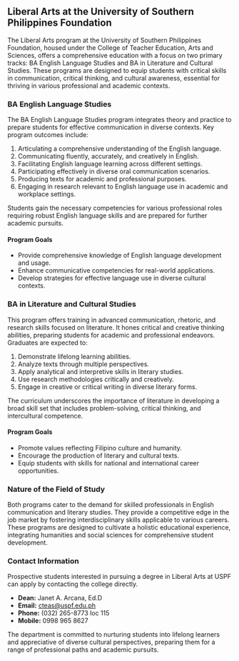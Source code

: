 ## Liberal Arts at the University of Southern Philippines Foundation

The Liberal Arts program at the University of Southern Philippines Foundation, housed under the College of Teacher Education, Arts and Sciences, offers a comprehensive education with a focus on two primary tracks: BA English Language Studies and BA in Literature and Cultural Studies. These programs are designed to equip students with critical skills in communication, critical thinking, and cultural awareness, essential for thriving in various professional and academic contexts.

### BA English Language Studies

The BA English Language Studies program integrates theory and practice to prepare students for effective communication in diverse contexts. Key program outcomes include:

1. Articulating a comprehensive understanding of the English language.
2. Communicating fluently, accurately, and creatively in English.
3. Facilitating English language learning across different settings.
4. Participating effectively in diverse oral communication scenarios.
5. Producing texts for academic and professional purposes.
6. Engaging in research relevant to English language use in academic and workplace settings.

Students gain the necessary competencies for various professional roles requiring robust English language skills and are prepared for further academic pursuits.

#### Program Goals

- Provide comprehensive knowledge of English language development and usage.
- Enhance communicative competencies for real-world applications.
- Develop strategies for effective language use in diverse cultural contexts.

### BA in Literature and Cultural Studies

This program offers training in advanced communication, rhetoric, and research skills focused on literature. It hones critical and creative thinking abilities, preparing students for academic and professional endeavors. Graduates are expected to:

1. Demonstrate lifelong learning abilities.
2. Analyze texts through multiple perspectives.
3. Apply analytical and interpretive skills in literary studies.
4. Use research methodologies critically and creatively.
5. Engage in creative or critical writing in diverse literary forms.

The curriculum underscores the importance of literature in developing a broad skill set that includes problem-solving, critical thinking, and intercultural competence.

#### Program Goals

- Promote values reflecting Filipino culture and humanity.
- Encourage the production of literary and cultural texts.
- Equip students with skills for national and international career opportunities.

### Nature of the Field of Study

Both programs cater to the demand for skilled professionals in English communication and literary studies. They provide a competitive edge in the job market by fostering interdisciplinary skills applicable to various careers. These programs are designed to cultivate a holistic educational experience, integrating humanities and social sciences for comprehensive student development.

### Contact Information

Prospective students interested in pursuing a degree in Liberal Arts at USPF can apply by contacting the college directly. 

- **Dean:** Janet A. Arcana, Ed.D
- **Email:** cteas@uspf.edu.ph
- **Phone:** (032) 265-8773 loc 115
- **Mobile:** 0998 965 8627

The department is committed to nurturing students into lifelong learners and appreciative of diverse cultural perspectives, preparing them for a range of professional paths and academic pursuits.